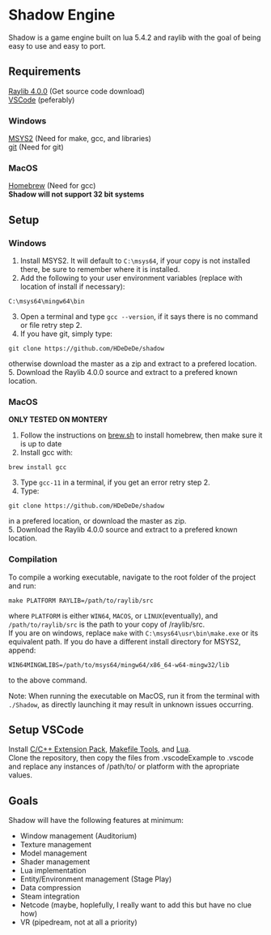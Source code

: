 # Shadow Engine
Shadow is a game engine built on lua 5.4.2 and raylib with the goal of being easy to use and easy to port. 

## Requirements
[Raylib 4.0.0](https://github.com/raysan5/raylib/releases/tag/4.0.0) (Get source code download)  
[VSCode](https://code.visualstudio.com/) (peferably)  
### Windows
[MSYS2](https://www.msys2.org/) (Need for make, gcc, and libraries)  
[git](https://git-scm.com/download/win) (Need for git)  
### MacOS
[Homebrew](https://brew.sh/) (Need for gcc)  
**Shadow will not support 32 bit systems**  
## Setup
### Windows
1. Install MSYS2. It will default to `C:\msys64`, if your copy is not installed there, be sure to remember where it is installed.
2. Add the following to your user environment variables (replace with location of install if necessary):
```
C:\msys64\mingw64\bin
```
3. Open a terminal and type `gcc --version`, if it says there is no command or file retry step 2.
4. If you have git, simply type:
```
git clone https://github.com/HDeDeDe/shadow
```
otherwise download the master as a zip and extract to a prefered location.
5. Download the Raylib 4.0.0 source and extract to a prefered known location.  
### MacOS
**ONLY TESTED ON MONTERY**
1. Follow the instructions on [brew.sh](https://brew.sh/) to install homebrew, then make sure it is up to date
2. Install gcc with:
```
brew install gcc
```
3. Type `gcc-11` in a terminal, if you get an error retry step 2.
4. Type:
```
git clone https://github.com/HDeDeDe/shadow
```
in a prefered location, or download the master as zip.  
5. Download the Raylib 4.0.0 source and extract to a prefered known location.  

### Compilation
To compile a working executable, navigate to the root folder of the project and run:
```
make PLATFORM RAYLIB=/path/to/raylib/src
```
where `PLATFORM` is either `WIN64`, `MACOS`, or `LINUX`(eventually), and `/path/to/raylib/src` is the path to your copy of /raylib/src.  
If you are on windows, replace `make` with `C:\msys64\usr\bin\make.exe` or its equivalent path. If you do have a different install directory for MSYS2, append:
```
WIN64MINGWLIBS=/path/to/msys64/mingw64/x86_64-w64-mingw32/lib
```
to the above command.  
  
Note: When running the executable on MacOS, run it from the terminal with `./Shadow`, as directly launching it may result in unknown issues occurring.
## Setup VSCode
Install [C/C++ Extension Pack](https://marketplace.visualstudio.com/items?itemName=ms-vscode.cpptools-extension-pack), [Makefile Tools](https://marketplace.visualstudio.com/items?itemName=ms-vscode.makefile-tools), and [Lua](https://marketplace.visualstudio.com/items?itemName=sumneko.lua).  
Clone the repository, then copy the files from .vscodeExample to .vscode and replace any instances of /path/to/ or platform with the apropriate values.
## Goals
Shadow will have the following features at minimum:  
- Window management (Auditorium)
- Texture management
- Model management
- Shader management
- Lua implementation
- Entity/Environment management (Stage Play)
- Data compression
- Steam integration
- Netcode (maybe, hoplefully, I really want to add this but have no clue how)
- VR (pipedream, not at all a priority)  
